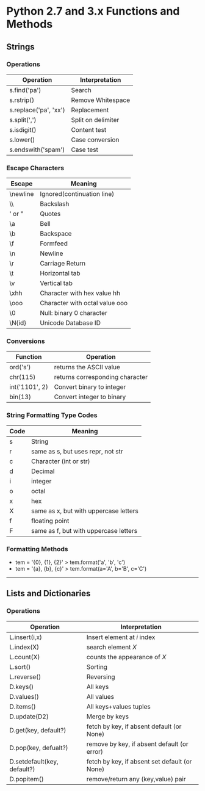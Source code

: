 # Python 2.7 and 3.x Functions and Methods
## Strings
### Operations
Operation | Interpretation
--- | ---
s.find('pa') | Search
s.rstrip() | Remove Whitespace
s.replace('pa', 'xx') | Replacement
s.split(',') | Split on delimiter
s.isdigit() | Content test
s.lower() | Case conversion
s.endswith('spam') | Case test
### Escape Characters
Escape | Meaning
--- | ---
\newline | Ignored(continuation line)
\\\ | Backslash
\' or \" | Quotes
\a | Bell
\b | Backspace
\f | Formfeed
\n | Newline
\r | Carriage Return
\t | Horizontal tab
\v | Vertical tab
\xhh | Character with hex value hh
\ooo | Character with octal value ooo
\0 | Null: binary 0 character
\N{id} | Unicode Database ID
### Conversions
Function | Operation
--- | ---
ord('s') | returns the ASCII value
chr(115) | returns corresponding character
int('1101', 2) | Convert binary to integer
bin(13) | Convert integer to binary
### String Formatting Type Codes
Code | Meaning
--- | ---
s | String
r | same as s, but uses repr, not str
c | Character (int or str)
d | Decimal
i | integer
o | octal
x | hex
X | same as x, but with uppercase letters
f | floating point
F | same as f, but with uppercase letters
### Formatting Methods
* tem = '{0}, {1}, {2}' > tem.format('a', 'b', 'c')
* tem = '{a}, {b}, {c}' > tem.format(a='A', b='B', c='C')
---
## Lists and Dictionaries
### Operations
Operation | Interpretation
--- | ---
L.insert(i,x) | Insert element at *i* index
L.index(X) | search element *X*
L.count(X) | counts the appearance of *X*
L.sort() | Sorting
L.reverse() | Reversing
D.keys() | All keys
D.values() | All values
D.items() | All keys+values tuples
D.update(D2) | Merge by keys
D.get(key, default?) | fetch by key, if absent default (or None)
D.pop(key, defualt?) | remove by key, if absent default (or error)
D.setdefault(key, default?) | fetch by key, if absent set default (or None)
D.popitem() | remove/return any (key,value) pair
